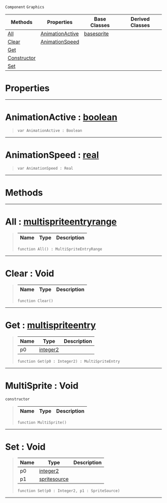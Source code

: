  `Component` `Graphics`



|Methods|Properties|Base Classes|Derived Classes|
|---|---|---|---|
|[ All](multisprite.md#all-zilch-engine-document)|[ AnimationActive](multisprite.md#animationactive-zilch-eng)|[basesprite](basesprite.md)| |
|[ Clear](multisprite.md#clear-void)|[ AnimationSpeed](multisprite.md#animationspeed-zilch-engi)| | |
|[ Get](multisprite.md#get-zilch-engine-document)| | | |
|[ Constructor](multisprite.md#multisprite-void)| | | |
|[ Set](multisprite.md#set-void)| | | |


 #  Properties


---  
 #  AnimationActive : [boolean](../nada_base_types/boolean.md)

> 
> ```TS:Nada
> var AnimationActive : Boolean


---  
 #  AnimationSpeed : [real](../nada_base_types/real.md)

> 
> ```TS:Nada
> var AnimationSpeed : Real


---  
 #  Methods


---  
 #  All : [multispriteentryrange](multispriteentryrange.md)

> 
> |Name|Type|Description|
> |---|---|---|
> ```TS:Nada
> function All() : MultiSpriteEntryRange
> ``` 


---  
 #  Clear : Void

> 
> |Name|Type|Description|
> |---|---|---|
> ```TS:Nada
> function Clear()
> ``` 


---  
 #  Get : [multispriteentry](multispriteentry.md)

> 
> |Name|Type|Description|
> |---|---|---|
> |p0|[integer2](../nada_base_types/integer2.md)| |
> ```TS:Nada
> function Get(p0 : Integer2) : MultiSpriteEntry
> ``` 


---  
 #  MultiSprite : Void

 `constructor`

> 
> |Name|Type|Description|
> |---|---|---|
> ```TS:Nada
> function MultiSprite()
> ``` 


---  
 #  Set : Void

> 
> |Name|Type|Description|
> |---|---|---|
> |p0|[integer2](../nada_base_types/integer2.md)| |
> |p1|[spritesource](spritesource.md)| |
> ```TS:Nada
> function Set(p0 : Integer2, p1 : SpriteSource)
> ``` 


---  
 

 
